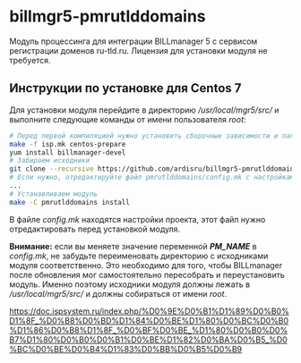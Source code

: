 # billmgr5-pmrutlddomains

Модуль процессинга для интеграции BILLmanager 5 с сервисом регистрации доменов ru-tld.ru. Лицензия для установки модуля не требуется. 

## Инструкции по установке для Centos 7

Для установки модуля перейдите в директорию */usr/local/mgr5/src/* и выполните следующие команды от имени пользователя *root*:

```sh
# Перед первой компиляцией нужно установить сборочные зависимости и пакет с заголовочными файлами API
make -f isp.mk centos-prepare
yum install billmanager-devel
# Забираем исходники
git clone --recursive https://github.com/ardisru/billmgr5-pmrutlddomains.git pmrutlddomains
# Если нужно, отредактируйте файл pmrutlddomains/config.mk c настройками проекта
...
# Устанавливаем модуль
make -C pmrutlddomains install
```

В файле *config.mk* находятся настройки проекта, этот файл нужно отредактировать перед установкой модуля.

**Внимание:** если вы меняете значение переменной ***PM_NAME*** в *config.mk*, не забудьте переименовать директорию с исходниками модуля соответственно. Это необходимо для того, чтобы BILLmanager после обновления мог самостоятельно пересобрать и переустановить модуль. Именно поэтому исходники модуля должны лежать в */usr/local/mgr5/src/* и должны собираться от имени *root*.

https://doc.ispsystem.ru/index.php/%D0%9E%D0%B1%D1%89%D0%B0%D1%8F_%D0%B8%D0%BD%D1%84%D0%BE%D1%80%D0%BC%D0%B0%D1%86%D0%B8%D1%8F_%D0%BF%D0%BE_%D1%80%D0%B0%D0%B7%D1%80%D0%B0%D0%B1%D0%BE%D1%82%D0%BA%D0%B5_%D0%BC%D0%BE%D0%B4%D1%83%D0%BB%D0%B5%D0%B9
